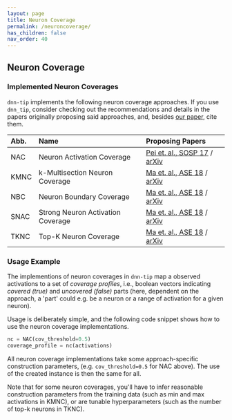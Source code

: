 ```yaml
---
layout: page
title: Neuron Coverage
permalink: /neuroncoverage/
has_children: false
nav_order: 40
---
```



## Neuron Coverage



### Implemented Neuron Coverages

`dnn-tip` implements the following neuron coverage approaches.
If you use `dnn_tip`, consider checking out 
the recommendations and details in the papers originally proposing said approaches,
and, besides [our paper](./paper), cite them.

| Abb. | Name                              | Proposing Papers                                                                                                       |
|:-----|:----------------------------------|:-----------------------------------------------------------------------------------------------------------------------|
| NAC  | Neuron Activation Coverage        | [Pei et. al., SOSP 17](https://dl.acm.org/doi/abs/10.1145/3132747.3132785) / [arXiv](https://arxiv.org/abs/1705.06640) | 
| KMNC | k-Multisection Neuron Coverage    | [Ma et. al., ASE 18](https://dl.acm.org/doi/10.1145/3238147.3238202) / [arXiv](https://arxiv.org/abs/1803.07519)       | 
| NBC  | Neuron Boundary Coverage          | [Ma et. al., ASE 18](https://dl.acm.org/doi/10.1145/3238147.3238202) / [arXiv](https://arxiv.org/abs/1803.07519)       |
| SNAC | Strong Neuron Activation Coverage | [Ma et. al., ASE 18](https://dl.acm.org/doi/10.1145/3238147.3238202) / [arXiv](https://arxiv.org/abs/1803.07519)       | 
| TKNC | Top-K Neuron Coverage             | [Ma et. al., ASE 18](https://dl.acm.org/doi/10.1145/3238147.3238202) / [arXiv](https://arxiv.org/abs/1803.07519)       | 


### Usage Example

The implementions of neuron coverages in `dnn-tip` map a observed activations
to a set of *coverage profiles*, i.e., boolean vectors indicating *covered (true)* and *uncovered (false)* 
parts (here, dependent on the approach, a 'part' could e.g. be a neuron or a range of activation for a given neuron).

Usage is deliberately simple, and the following code snippet shows how to use the neuron coverage implementations.

```python
nc = NAC(cov_threshold=0.5)
coverage_profile = nc(activations)
```

All neuron coverage implementations take some approach-specific construction parameters,
(e.g. `cov_threshold=0.5` for NAC above). 
The use of the created instance is then the same for all.

Note that for some neuron coverages, you'll have to infer reasonable
construction parameters from the training data (such as min and max activations in KMNC), 
or are tunable hyperparameters (such as the number of top-k neurons in TKNC).
